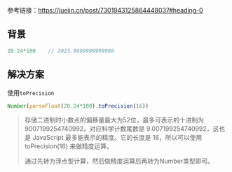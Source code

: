参考链接：https://juejin.cn/post/7301943125864448037#heading-0

## 背景

```js
20.24*100    // 2023.9999999999998
```

## 解决方案

使用`toPrecision`

```js
Number(parseFloat(20.24*100).toPrecision(16))
```

> 存储二进制时小数点的偏移量最大为52位，最多可表示的十进制为9007199254740992，对应科学计数尾数是 9.007199254740992，这也是 JavaScript 最多能表示的精度。它的长度是 16，所以可以使用 toPrecision(16) 来做精度运算。
>
> 通过先转为浮点型计算，然后做精度运算后再转为Number类型即可。